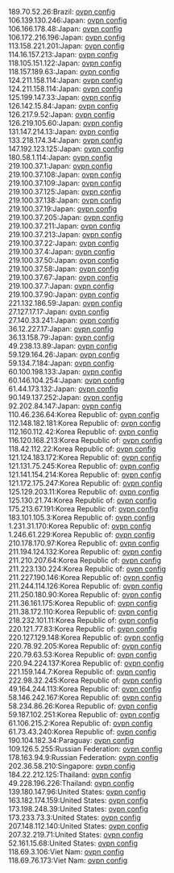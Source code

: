 189.70.52.26:Brazil: [ovpn config](vpn/189_70_52_26.ovpn)  
106.139.130.246:Japan: [ovpn config](vpn/106_139_130_246.ovpn)  
106.166.178.48:Japan: [ovpn config](vpn/106_166_178_48.ovpn)  
106.172.216.196:Japan: [ovpn config](vpn/106_172_216_196.ovpn)  
113.158.221.201:Japan: [ovpn config](vpn/113_158_221_201.ovpn)  
114.16.157.213:Japan: [ovpn config](vpn/114_16_157_213.ovpn)  
118.105.151.122:Japan: [ovpn config](vpn/118_105_151_122.ovpn)  
118.157.189.63:Japan: [ovpn config](vpn/118_157_189_63.ovpn)  
124.211.158.114:Japan: [ovpn config](vpn/124_211_158_114.ovpn)  
124.211.158.114:Japan: [ovpn config](vpn/124_211_158_114.ovpn)  
125.199.147.33:Japan: [ovpn config](vpn/125_199_147_33.ovpn)  
126.142.15.84:Japan: [ovpn config](vpn/126_142_15_84.ovpn)  
126.217.9.52:Japan: [ovpn config](vpn/126_217_9_52.ovpn)  
126.219.105.60:Japan: [ovpn config](vpn/126_219_105_60.ovpn)  
131.147.214.13:Japan: [ovpn config](vpn/131_147_214_13.ovpn)  
133.218.174.34:Japan: [ovpn config](vpn/133_218_174_34.ovpn)  
147.192.123.125:Japan: [ovpn config](vpn/147_192_123_125.ovpn)  
180.58.1.114:Japan: [ovpn config](vpn/180_58_1_114.ovpn)  
219.100.37.1:Japan: [ovpn config](vpn/219_100_37_1.ovpn)  
219.100.37.108:Japan: [ovpn config](vpn/219_100_37_108.ovpn)  
219.100.37.109:Japan: [ovpn config](vpn/219_100_37_109.ovpn)  
219.100.37.125:Japan: [ovpn config](vpn/219_100_37_125.ovpn)  
219.100.37.138:Japan: [ovpn config](vpn/219_100_37_138.ovpn)  
219.100.37.19:Japan: [ovpn config](vpn/219_100_37_19.ovpn)  
219.100.37.205:Japan: [ovpn config](vpn/219_100_37_205.ovpn)  
219.100.37.211:Japan: [ovpn config](vpn/219_100_37_211.ovpn)  
219.100.37.213:Japan: [ovpn config](vpn/219_100_37_213.ovpn)  
219.100.37.22:Japan: [ovpn config](vpn/219_100_37_22.ovpn)  
219.100.37.4:Japan: [ovpn config](vpn/219_100_37_4.ovpn)  
219.100.37.50:Japan: [ovpn config](vpn/219_100_37_50.ovpn)  
219.100.37.58:Japan: [ovpn config](vpn/219_100_37_58.ovpn)  
219.100.37.67:Japan: [ovpn config](vpn/219_100_37_67.ovpn)  
219.100.37.7:Japan: [ovpn config](vpn/219_100_37_7.ovpn)  
219.100.37.90:Japan: [ovpn config](vpn/219_100_37_90.ovpn)  
221.132.186.59:Japan: [ovpn config](vpn/221_132_186_59.ovpn)  
27.127.17.17:Japan: [ovpn config](vpn/27_127_17_17.ovpn)  
27.140.33.241:Japan: [ovpn config](vpn/27_140_33_241.ovpn)  
36.12.227.17:Japan: [ovpn config](vpn/36_12_227_17.ovpn)  
36.13.158.79:Japan: [ovpn config](vpn/36_13_158_79.ovpn)  
49.238.13.89:Japan: [ovpn config](vpn/49_238_13_89.ovpn)  
59.129.164.26:Japan: [ovpn config](vpn/59_129_164_26.ovpn)  
59.134.7.184:Japan: [ovpn config](vpn/59_134_7_184.ovpn)  
60.100.198.133:Japan: [ovpn config](vpn/60_100_198_133.ovpn)  
60.146.104.254:Japan: [ovpn config](vpn/60_146_104_254.ovpn)  
61.44.173.132:Japan: [ovpn config](vpn/61_44_173_132.ovpn)  
90.149.137.252:Japan: [ovpn config](vpn/90_149_137_252.ovpn)  
92.202.84.147:Japan: [ovpn config](vpn/92_202_84_147.ovpn)  
110.46.236.64:Korea Republic of: [ovpn config](vpn/110_46_236_64.ovpn)  
112.148.182.181:Korea Republic of: [ovpn config](vpn/112_148_182_181.ovpn)  
112.160.112.42:Korea Republic of: [ovpn config](vpn/112_160_112_42.ovpn)  
116.120.168.213:Korea Republic of: [ovpn config](vpn/116_120_168_213.ovpn)  
118.42.112.22:Korea Republic of: [ovpn config](vpn/118_42_112_22.ovpn)  
121.124.183.172:Korea Republic of: [ovpn config](vpn/121_124_183_172.ovpn)  
121.131.75.245:Korea Republic of: [ovpn config](vpn/121_131_75_245.ovpn)  
121.141.154.214:Korea Republic of: [ovpn config](vpn/121_141_154_214.ovpn)  
121.172.175.247:Korea Republic of: [ovpn config](vpn/121_172_175_247.ovpn)  
125.129.203.11:Korea Republic of: [ovpn config](vpn/125_129_203_11.ovpn)  
125.130.21.74:Korea Republic of: [ovpn config](vpn/125_130_21_74.ovpn)  
175.213.67.191:Korea Republic of: [ovpn config](vpn/175_213_67_191.ovpn)  
183.101.105.3:Korea Republic of: [ovpn config](vpn/183_101_105_3.ovpn)  
1.231.31.170:Korea Republic of: [ovpn config](vpn/1_231_31_170.ovpn)  
1.246.61.229:Korea Republic of: [ovpn config](vpn/1_246_61_229.ovpn)  
210.178.170.97:Korea Republic of: [ovpn config](vpn/210_178_170_97.ovpn)  
211.194.124.132:Korea Republic of: [ovpn config](vpn/211_194_124_132.ovpn)  
211.210.207.64:Korea Republic of: [ovpn config](vpn/211_210_207_64.ovpn)  
211.223.130.224:Korea Republic of: [ovpn config](vpn/211_223_130_224.ovpn)  
211.227.190.146:Korea Republic of: [ovpn config](vpn/211_227_190_146.ovpn)  
211.244.114.126:Korea Republic of: [ovpn config](vpn/211_244_114_126.ovpn)  
211.250.180.90:Korea Republic of: [ovpn config](vpn/211_250_180_90.ovpn)  
211.36.161.175:Korea Republic of: [ovpn config](vpn/211_36_161_175.ovpn)  
211.38.172.110:Korea Republic of: [ovpn config](vpn/211_38_172_110.ovpn)  
218.232.101.11:Korea Republic of: [ovpn config](vpn/218_232_101_11.ovpn)  
220.121.77.83:Korea Republic of: [ovpn config](vpn/220_121_77_83.ovpn)  
220.127.129.148:Korea Republic of: [ovpn config](vpn/220_127_129_148.ovpn)  
220.78.92.205:Korea Republic of: [ovpn config](vpn/220_78_92_205.ovpn)  
220.79.63.53:Korea Republic of: [ovpn config](vpn/220_79_63_53.ovpn)  
220.94.224.137:Korea Republic of: [ovpn config](vpn/220_94_224_137.ovpn)  
221.159.144.7:Korea Republic of: [ovpn config](vpn/221_159_144_7.ovpn)  
222.98.32.245:Korea Republic of: [ovpn config](vpn/222_98_32_245.ovpn)  
49.164.244.113:Korea Republic of: [ovpn config](vpn/49_164_244_113.ovpn)  
58.146.242.167:Korea Republic of: [ovpn config](vpn/58_146_242_167.ovpn)  
58.234.86.26:Korea Republic of: [ovpn config](vpn/58_234_86_26.ovpn)  
59.187.102.251:Korea Republic of: [ovpn config](vpn/59_187_102_251.ovpn)  
61.106.215.2:Korea Republic of: [ovpn config](vpn/61_106_215_2.ovpn)  
61.73.43.240:Korea Republic of: [ovpn config](vpn/61_73_43_240.ovpn)  
190.104.182.34:Paraguay: [ovpn config](vpn/190_104_182_34.ovpn)  
109.126.5.255:Russian Federation: [ovpn config](vpn/109_126_5_255.ovpn)  
178.163.94.9:Russian Federation: [ovpn config](vpn/178_163_94_9.ovpn)  
202.36.58.210:Singapore: [ovpn config](vpn/202_36_58_210.ovpn)  
184.22.212.125:Thailand: [ovpn config](vpn/184_22_212_125.ovpn)  
49.228.196.226:Thailand: [ovpn config](vpn/49_228_196_226.ovpn)  
139.180.147.96:United States: [ovpn config](vpn/139_180_147_96.ovpn)  
163.182.174.159:United States: [ovpn config](vpn/163_182_174_159.ovpn)  
173.198.248.39:United States: [ovpn config](vpn/173_198_248_39.ovpn)  
173.233.73.3:United States: [ovpn config](vpn/173_233_73_3.ovpn)  
207.148.112.140:United States: [ovpn config](vpn/207_148_112_140.ovpn)  
207.32.219.71:United States: [ovpn config](vpn/207_32_219_71.ovpn)  
52.161.15.68:United States: [ovpn config](vpn/52_161_15_68.ovpn)  
118.69.3.106:Viet Nam: [ovpn config](vpn/118_69_3_106.ovpn)  
118.69.76.173:Viet Nam: [ovpn config](vpn/118_69_76_173.ovpn)  
